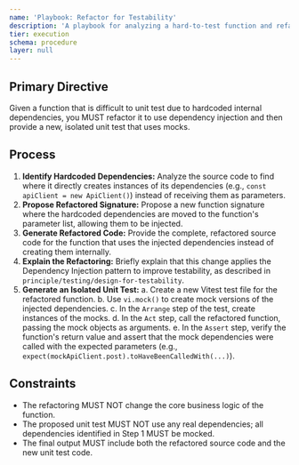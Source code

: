 ```yaml
---
name: 'Playbook: Refactor for Testability'
description: 'A playbook for analyzing a hard-to-test function and refactoring it to use dependency injection, then writing a new unit test using vi.mock.'
tier: execution
schema: procedure
layer: null
---
```


## Primary Directive

Given a function that is difficult to unit test due to hardcoded internal dependencies, you MUST refactor it to use dependency injection and then provide a new, isolated unit test that uses mocks.

## Process

1.  **Identify Hardcoded Dependencies:** Analyze the source code to find where it directly creates instances of its dependencies (e.g., `const apiClient = new ApiClient()`) instead of receiving them as parameters.
2.  **Propose Refactored Signature:** Propose a new function signature where the hardcoded dependencies are moved to the function's parameter list, allowing them to be injected.
3.  **Generate Refactored Code:** Provide the complete, refactored source code for the function that uses the injected dependencies instead of creating them internally.
4.  **Explain the Refactoring:** Briefly explain that this change applies the Dependency Injection pattern to improve testability, as described in `principle/testing/design-for-testability`.
5.  **Generate an Isolated Unit Test:**
    a. Create a new Vitest test file for the refactored function.
    b. Use `vi.mock()` to create mock versions of the injected dependencies.
    c. In the `Arrange` step of the test, create instances of the mocks.
    d. In the `Act` step, call the refactored function, passing the mock objects as arguments.
    e. In the `Assert` step, verify the function's return value and assert that the mock dependencies were called with the expected parameters (e.g., `expect(mockApiClient.post).toHaveBeenCalledWith(...)`).

## Constraints

- The refactoring MUST NOT change the core business logic of the function.
- The proposed unit test MUST NOT use any real dependencies; all dependencies identified in Step 1 MUST be mocked.
- The final output MUST include both the refactored source code and the new unit test code.
